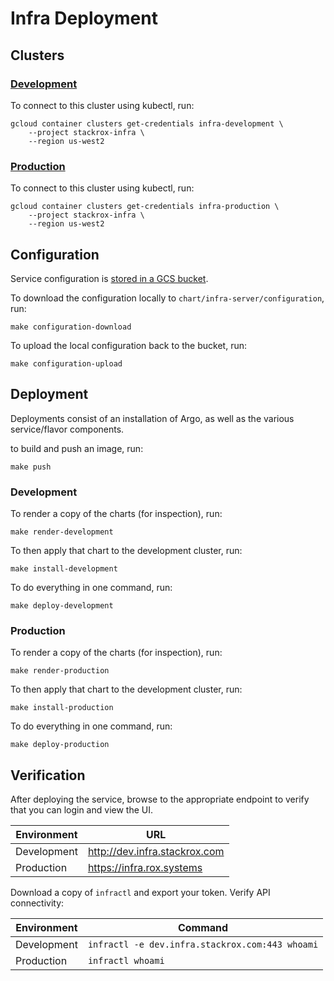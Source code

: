 # Infra Deployment

## Clusters

### [Development](https://console.cloud.google.com/kubernetes/clusters/details/us-west2/infra-development?project=stackrox-infra&organizationId=847401270788)

To connect to this cluster using kubectl, run: 

```
gcloud container clusters get-credentials infra-development \
    --project stackrox-infra \
    --region us-west2
```

### [Production](https://console.cloud.google.com/kubernetes/clusters/details/us-west2/infra-production?project=stackrox-infra&organizationId=847401270788)

To connect to this cluster using kubectl, run: 

```
gcloud container clusters get-credentials infra-production \
    --project stackrox-infra \
    --region us-west2
```

## Configuration

Service configuration is [stored in a GCS bucket](https://console.cloud.google.com/storage/browser/infra-configuration?organizationId=847401270788&project=stackrox-infra).

To download the configuration locally to `chart/infra-server/configuration`, run:

`make configuration-download`

To upload the local configuration back to the bucket, run:

`make configuration-upload`

## Deployment

Deployments consist of an installation of Argo, as well as the various service/flavor components.

to build and push an image, run:

`make push`

### Development

To render a copy of the charts (for inspection), run:

`make render-development`

To then apply that chart to the development cluster, run:

`make install-development`

To do everything in one command, run:

`make deploy-development`

### Production

To render a copy of the charts (for inspection), run:

`make render-production`

To then apply that chart to the development cluster, run:

`make install-production`

To do everything in one command, run:

`make deploy-production`

## Verification

After deploying the service, browse to the appropriate endpoint to verify that you  can login and view the UI.

| Environment | URL |
| --- | --- |
| Development | http://dev.infra.stackrox.com |
| Production | https://infra.rox.systems |

Download a copy of `infractl` and export your token. Verify API connectivity:

| Environment | Command |
| --- | --- |
| Development | `infractl -e dev.infra.stackrox.com:443 whoami` |
| Production | `infractl whoami` |
